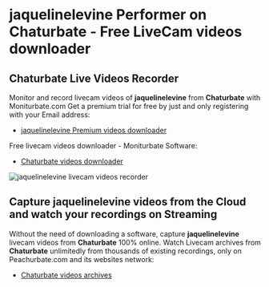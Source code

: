 # jaquelinelevine Performer on Chaturbate - Free LiveCam videos downloader

## Chaturbate Live Videos Recorder

Monitor and record livecam videos of **jaquelinelevine** from **Chaturbate** with Moniturbate.com
Get a premium trial for free by just and only registering with your Email address:
* [jaquelinelevine Premium videos downloader](https://moniturbate.com/request-demo-licence-key.html)

Free livecam videos downloader - Moniturbate Software:
* [Chaturbate videos downloader](https://moniturbate.com/moniturbate-download-software.html)

![jaquelinelevine livecam videos recorder](https://peachurnet.com/templates/moniturbate-software.png)


## Capture jaquelinelevine videos from the Cloud and watch your recordings on Streaming

Without the need of downloading a software, capture **jaquelinelevine** livecam videos from **Chaturbate** 100% online.
Watch Livecam archives from **Chaturbate** unlimitedly from thousands of existing recordings, only on Peachurbate.com and its websites network:
* [Chaturbate videos archives](https://peachurnet.com/)